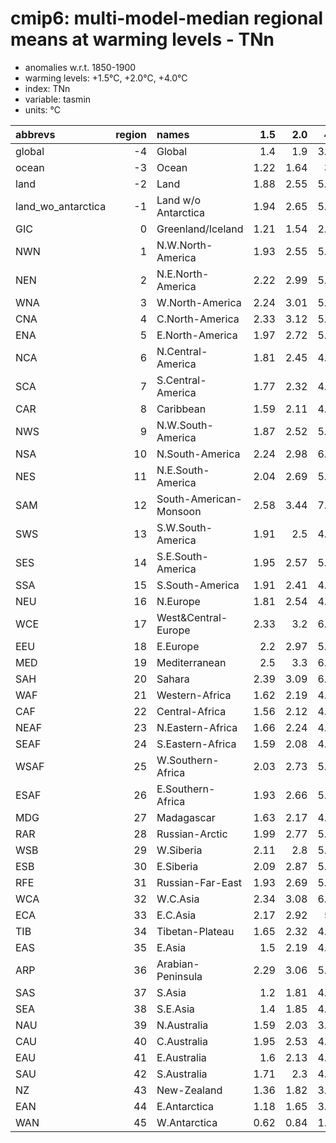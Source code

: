 # cmip6: multi-model-median regional means at warming levels - TNn

- anomalies w.r.t. 1850-1900
- warming levels: +1.5°C, +2.0°C, +4.0°C
- index: TNn
- variable: tasmin
- units: °C

| abbrevs            |   region | names                  |   1.5 |   2.0 |   4.0 |
|:-------------------|---------:|:-----------------------|------:|------:|------:|
| global             |       -4 | Global                 |  1.4  |  1.9  |  3.93 |
| ocean              |       -3 | Ocean                  |  1.22 |  1.64 |  3.4  |
| land               |       -2 | Land                   |  1.88 |  2.55 |  5.25 |
| land_wo_antarctica |       -1 | Land w/o Antarctica    |  1.94 |  2.65 |  5.47 |
| GIC                |        0 | Greenland/Iceland      |  1.21 |  1.54 |  2.97 |
| NWN                |        1 | N.W.North-America      |  1.93 |  2.55 |  5.23 |
| NEN                |        2 | N.E.North-America      |  2.22 |  2.99 |  5.96 |
| WNA                |        3 | W.North-America        |  2.24 |  3.01 |  5.95 |
| CNA                |        4 | C.North-America        |  2.33 |  3.12 |  5.71 |
| ENA                |        5 | E.North-America        |  1.97 |  2.72 |  5.68 |
| NCA                |        6 | N.Central-America      |  1.81 |  2.45 |  4.84 |
| SCA                |        7 | S.Central-America      |  1.77 |  2.32 |  4.76 |
| CAR                |        8 | Caribbean              |  1.59 |  2.11 |  4.33 |
| NWS                |        9 | N.W.South-America      |  1.87 |  2.52 |  5.41 |
| NSA                |       10 | N.South-America        |  2.24 |  2.98 |  6.35 |
| NES                |       11 | N.E.South-America      |  2.04 |  2.69 |  5.39 |
| SAM                |       12 | South-American-Monsoon |  2.58 |  3.44 |  7.33 |
| SWS                |       13 | S.W.South-America      |  1.91 |  2.5  |  4.83 |
| SES                |       14 | S.E.South-America      |  1.95 |  2.57 |  5.45 |
| SSA                |       15 | S.South-America        |  1.91 |  2.41 |  4.52 |
| NEU                |       16 | N.Europe               |  1.81 |  2.54 |  4.99 |
| WCE                |       17 | West&Central-Europe    |  2.33 |  3.2  |  6.23 |
| EEU                |       18 | E.Europe               |  2.2  |  2.97 |  5.76 |
| MED                |       19 | Mediterranean          |  2.5  |  3.3  |  6.61 |
| SAH                |       20 | Sahara                 |  2.39 |  3.09 |  6.03 |
| WAF                |       21 | Western-Africa         |  1.62 |  2.19 |  4.53 |
| CAF                |       22 | Central-Africa         |  1.56 |  2.12 |  4.67 |
| NEAF               |       23 | N.Eastern-Africa       |  1.66 |  2.24 |  4.45 |
| SEAF               |       24 | S.Eastern-Africa       |  1.59 |  2.08 |  4.24 |
| WSAF               |       25 | W.Southern-Africa      |  2.03 |  2.73 |  5.29 |
| ESAF               |       26 | E.Southern-Africa      |  1.93 |  2.66 |  5.45 |
| MDG                |       27 | Madagascar             |  1.63 |  2.17 |  4.65 |
| RAR                |       28 | Russian-Arctic         |  1.99 |  2.77 |  5.52 |
| WSB                |       29 | W.Siberia              |  2.11 |  2.8  |  5.09 |
| ESB                |       30 | E.Siberia              |  2.09 |  2.87 |  5.97 |
| RFE                |       31 | Russian-Far-East       |  1.93 |  2.69 |  5.45 |
| WCA                |       32 | W.C.Asia               |  2.34 |  3.08 |  6.09 |
| ECA                |       33 | E.C.Asia               |  2.17 |  2.92 |  5.7  |
| TIB                |       34 | Tibetan-Plateau        |  1.65 |  2.32 |  4.55 |
| EAS                |       35 | E.Asia                 |  1.5  |  2.19 |  4.66 |
| ARP                |       36 | Arabian-Peninsula      |  2.29 |  3.06 |  5.99 |
| SAS                |       37 | S.Asia                 |  1.2  |  1.81 |  4.12 |
| SEA                |       38 | S.E.Asia               |  1.4  |  1.85 |  4.23 |
| NAU                |       39 | N.Australia            |  1.59 |  2.03 |  3.99 |
| CAU                |       40 | C.Australia            |  1.95 |  2.53 |  4.85 |
| EAU                |       41 | E.Australia            |  1.6  |  2.13 |  4.25 |
| SAU                |       42 | S.Australia            |  1.71 |  2.3  |  4.48 |
| NZ                 |       43 | New-Zealand            |  1.36 |  1.82 |  3.68 |
| EAN                |       44 | E.Antarctica           |  1.18 |  1.65 |  3.22 |
| WAN                |       45 | W.Antarctica           |  0.62 |  0.84 |  1.81 |